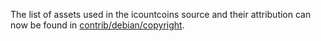 The list of assets used in the icountcoins source and their attribution can now be found in [contrib/debian/copyright](../contrib/debian/copyright).
